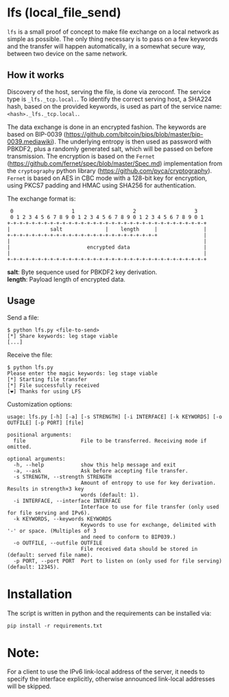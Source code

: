 # lfs (local_file_send)

`lfs` is a small proof of concept to make file exchange on a local network as simple as possible.
The only thing necessary is to pass on a few keywords and the transfer will happen automatically, in a somewhat secure way, between two device on the same network.

## How it works

Discovery of the host, serving the file, is done via zeroconf.
The service type is `_lfs._tcp.local.`.
To identify the correct serving host, a SHA224 hash, based on the provided keywords, is used as part of the service name: `<hash>._lfs._tcp.local.`.

The data exchange is done in an encrypted fashion.
The keywords are based on BIP-0039 (https://github.com/bitcoin/bips/blob/master/bip-0039.mediawiki).
The underlying entropy is then used as password with PBKDF2, plus a randomly generated salt, which will be passed on before transmission.
The encryption is based on the `Fernet` (https://github.com/fernet/spec/blob/master/Spec.md) implementation from the `cryptography` python library (https://github.com/pyca/cryptography).
`Fernet` is based on AES in CBC mode with a 128-bit key for encryption, using PKCS7 padding and 
HMAC using SHA256 for authentication.

The exchange format is:
```
 0                   1                   2                   3
 0 1 2 3 4 5 6 7 8 9 0 1 2 3 4 5 6 7 8 9 0 1 2 3 4 5 6 7 8 9 0 1
+-+-+-+-+-+-+-+-+-+-+-+-+-+-+-+-+-+-+-+-+-+-+-+-+-+-+-+-+-+-+-+-+
|             salt              |    length     |               |
+-+-+-+-+-+-+-+-+-+-+-+-+-+-+-+-+-+-+-+-+-+-+-+-+               |
|                                                               |
|                         encrypted data                        |
|                                                               |
+-+-+-+-+-+-+-+-+-+-+-+-+-+-+-+-+-+-+-+-+-+-+-+-+-+-+-+-+-+-+-+-+
```
**salt**: Byte sequence used for PBKDF2 key derivation.\
**length**: Payload length of encrypted data.

## Usage

Send a file:
```shell
$ python lfs.py <file-to-send>
[*] Share keywords: leg stage viable
[...]
```

Receive the file:
```shell
$ python lfs.py
Please enter the magic keywords: leg stage viable
[*] Starting file transfer
[*] File successfully received
[❤] Thanks for using LFS
```

Customization options:
```
usage: lfs.py [-h] [-a] [-s STRENGTH] [-i INTERFACE] [-k KEYWORDS] [-o OUTFILE] [-p PORT] [file]

positional arguments:
  file                  File to be transferred. Receiving mode if omitted.

optional arguments:
  -h, --help            show this help message and exit
  -a, --ask             Ask before accepting file transfer.
  -s STRENGTH, --strength STRENGTH
                        Amount of entropy to use for key derivation. Results in strength×3 key
                        words (default: 1).
  -i INTERFACE, --interface INTERFACE
                        Interface to use for file transfer (only used for file serving and IPv6).
  -k KEYWORDS, --keywords KEYWORDS
                        Keywords to use for exchange, delimited with '-' or space. (Multiples of 3
                        and need to conform to BIP039.)
  -o OUTFILE, --outfile OUTFILE
                        File received data should be stored in (default: served file name).
  -p PORT, --port PORT  Port to listen on (only used for file serving) (default: 12345).
```

# Installation

The script is written in python and the requirements can be installed via:
```shell
pip install -r requirements.txt
```

# Note:

For a client to use the IPv6 link-local address of the server, it needs to specify the interface explicitly, otherwise announced link-local addresses will be skipped.

